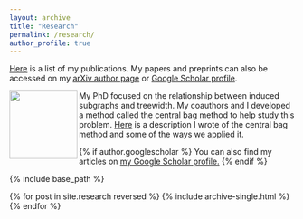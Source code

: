 ```yaml
---
layout: archive
title: "Research"
permalink: /research/
author_profile: true
---
```


[Here](https://tabrish.github.io/files/publication_list.pdf) is a list of my publications. My papers and preprints can also be accessed on my [arXiv author page](https://arxiv.org/a/abrishami_t_1.html) or [Google Scholar profile](https://scholar.google.com/citations?user=GvdjMbcAAAAJ&hl=en). 

<img src="https://tabrish.github.io/files/central-bag-image.png" width="120" align = "left" /> My PhD focused on the relationship between induced subgraphs and treewidth. My coauthors and I developed a method called the central bag method to help study this problem. [Here](https://tabrish.github.io/files/central-bags.pdf) is a description I wrote of the central bag method and some of the ways we applied it. <br/>



{% if author.googlescholar %}
  You can also find my articles on <u><a href="{{author.googlescholar}}">my Google Scholar profile</a>.</u>
{% endif %}

{% include base_path %}

{% for post in site.research reversed %}
  {% include archive-single.html %}
{% endfor %}

